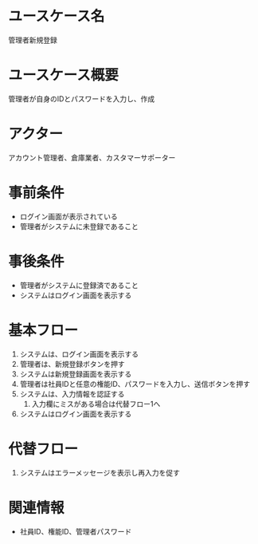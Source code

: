 # ユースケース名
管理者新規登録

# ユースケース概要
管理者が自身のIDとパスワードを入力し、作成

# アクター
アカウント管理者、倉庫業者、カスタマーサポーター

# 事前条件
- ログイン画面が表示されている
- 管理者がシステムに未登録であること

# 事後条件
- 管理者がシステムに登録済であること
- システムはログイン画面を表示する

# 基本フロー
1. システムは、ログイン画面を表示する
2. 管理者は、新規登録ボタンを押す
3. システムは新規登録画面を表示する
4. 管理者は社員IDと任意の権能ID、パスワードを入力し、送信ボタンを押す
5. システムは、入力情報を認証する
    1. 入力欄にミスがある場合は代替フロー1へ
6. システムはログイン画面を表示する

# 代替フロー
1. システムはエラーメッセージを表示し再入力を促す

# 関連情報
- 社員ID、権能ID、管理者パスワード